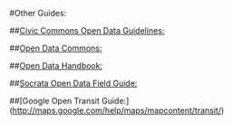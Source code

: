 #Other Guides:


##[Civic Commons Open Data Guidelines:](http://wiki.civiccommons.org/Open_Data_Guidelines)

##[Open Data Commons:](http://opendatacommons.org/guide/)

##[Open Data Handbook:](http://opendatahandbook.org/)

##[Socrata Open Data Field Guide:](http://www.socrata.com/open-data-field-guide-chapter/about/)

##[Google Open Transit Guide:] (http://maps.google.com/help/maps/mapcontent/transit/)


